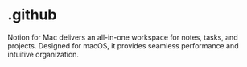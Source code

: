 # .github
Notion for Mac delivers an all-in-one workspace for notes, tasks, and projects. Designed for macOS, it provides seamless performance and intuitive organization.
